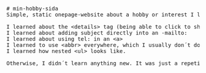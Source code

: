 <pre>
# min-hobby-sida
Simple, static onepage-website about a hobby or interest I like (Counter-Strike)

I learned about the &#60;details&#62; tag (being able to click to show/hide), which I´ve previously done with CSS instead.
I learned about adding subject directly into an <a>-mailto:
I learned about using tel: in an &#60;a&#62;
I learned to use &#60;abbr&#62; everywhere, which I usually don´t do.
I learned how nested &#60;ul&#62; looks like.

Otherwise, I didn´t learn anything new. It was just a repetition of things I already know.
</pre>
